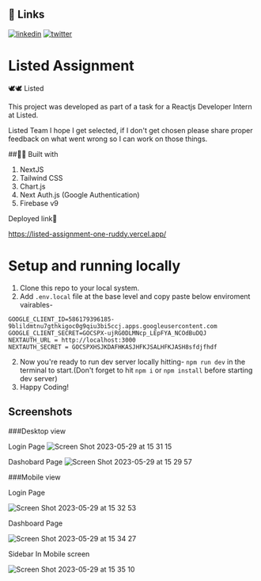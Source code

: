 ## 🔗 Links
[![linkedin](https://img.shields.io/badge/linkedin-0A66C2?style=for-the-badge&logo=linkedin&logoColor=white)](https://www.linkedin.com/in/rafeeqsyedamjad/)
[![twitter](https://img.shields.io/badge/twitter-1DA1F2?style=for-the-badge&logo=twitter&logoColor=white)](https://twitter.com/RafeeqSyedAmjad)


# Listed Assignment
🕊️🕊️ Listed

This project was developed as part of a task for a Reactjs Developer Intern at Listed.

Listed Team I hope I get selected, if I don't get chosen please share proper feedback on what went wrong so I can work on those things. 

##👨‍💻 Built with

1. NextJS
2. Tailwind CSS
3. Chart.js
4. Next Auth.js (Google Authentication)
5. Firebase v9

Deployed link🚀

https://listed-assignment-one-ruddy.vercel.app/

# Setup and running locally

1. Clone this repo to your local system.
2. Add `.env.local` file at the base level and copy paste below enviroment vairables-
```
GOOGLE_CLIENT_ID=586179396185-9blildmtnu7gthkigoc0g9qiu3bi5ccj.apps.googleusercontent.com
GOOGLE_CLIENT_SECRET=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
NEXTAUTH_URL = http://localhost:3000
NEXTAUTH_SECRET = GOCSPXHSJKDAFHKASJHFKJSALHFKJASH8sfdjfhdf

```
2. Now you're ready to run dev server locally hitting- `npm run dev` in the terminal to start.(Don't forget to hit `npm i` or `npm install` before starting dev server)
3. Happy Coding!



## Screenshots

###Desktop view

Login Page ![Screen Shot 2023-05-29 at 15 31 15](https://github.com/RafeeqSyedAmjad/ListedAssignment/assets/64955243/ca1259cf-cabc-4292-9f48-16d4b0a00f93)


Dashobard Page ![Screen Shot 2023-05-29 at 15 29 57](https://github.com/RafeeqSyedAmjad/ListedAssignment/assets/64955243/b84cae76-f3f5-4074-b00b-333d7819f011)

###Mobile view

Login Page 

![Screen Shot 2023-05-29 at 15 32 53](https://github.com/RafeeqSyedAmjad/ListedAssignment/assets/64955243/6d1ad37b-713d-4780-8193-62ff9fe84514)


Dashboard Page 

![Screen Shot 2023-05-29 at 15 34 27](https://github.com/RafeeqSyedAmjad/ListedAssignment/assets/64955243/e07863ca-40c0-45e8-9750-52018511c5aa)

Sidebar In Mobile screen 

![Screen Shot 2023-05-29 at 15 35 10](https://github.com/RafeeqSyedAmjad/ListedAssignment/assets/64955243/4c643954-c5b0-4d22-90e5-416f461dcb9b)





